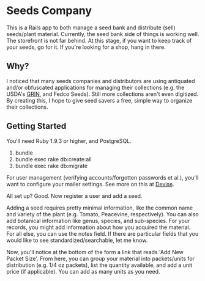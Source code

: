Seeds Company
=============

This is a Rails app to both manage a seed bank and distribute (sell) seeds/plant material.
Currently, the seed bank side of things is working well. The storefront is not far behind.
At this stage, if you want to keep track of your seeds, go for it. If you're looking for a shop, hang in there.

Why?
----

I noticed that many seeds companies and distributors are using antiquated and/or obfuscated applications for managing
their collections (e.g. the USDA's <a href="http://www.ars-grin.gov/npgs/aboutgrin.html">GRIN</a>, and Fedco Seeds).
Still more collections aren't even digitized. By creating this, I hope to give seed savers a free, simple way to organize their collections.

Getting Started
---------------

You'll need Ruby 1.9.3 or higher, and PostgreSQL.

1. bundle
2. bundle exec rake db:create:all
3. bundle exec rake db:migrate

For user management (verifying accounts/forgotten passwords et al.), you'll want to configure your mailer settings. See more on this at <a href="https://github.com/plataformatec/devise">Devise</a>.

All set up? Good. Now register a user and add a seed.

Adding a seed requires pretty minimal information, like the common name and variety of the plant (e.g. Tomato, Peacevine, respectively). You can also add botanical information like genus, species, and sub-species. For your records, you might add information about how you acquired the material. For all else, you can use the notes field. If there are particular fields that you would like to see standardized/searchable, let me know.

Now, you'll notice at the bottom of the form a link that reads 'Add New Packet Size'. From here, you can group your material into packets/units for distribution (e.g. 1/4 oz packets), list the quantity available, and add a unit price (if applicable). You can add as many units as you need. 
